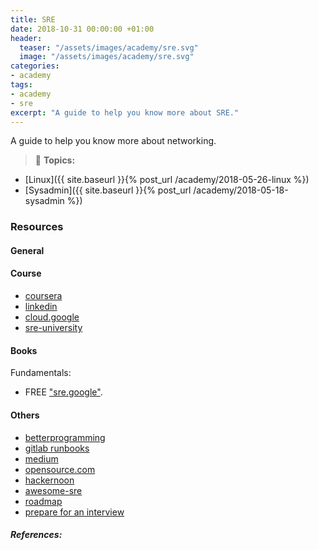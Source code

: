 ```yaml
---
title: SRE
date: 2018-10-31 00:00:00 +01:00
header:
  teaser: "/assets/images/academy/sre.svg"
  image: "/assets/images/academy/sre.svg"
categories:
- academy
tags:
- academy
- sre
excerpt: "A guide to help you know more about SRE."
---
```


A guide to help you know more about networking.

> :blue_book: **Topics:**
* [Linux]({{ site.baseurl }}{% post_url /academy/2018-05-26-linux %})
* [Sysadmin]({{ site.baseurl }}{% post_url /academy/2018-05-18-sysadmin %})

### Resources

#### General

#### Course

* [coursera](https://www.coursera.org/learn/site-reliability-engineering-slos)
* [linkedin](https://linkedin.github.io/school-of-sre/)
* [cloud.google](https://cloud.google.com/blog/products/operations/on-the-road-to-sre-with-cloud-operations-sandbox)
* [sre-university](https://github.com/andrealmar/sre-university)

#### Books
Fundamentals:
* FREE ["sre.google"](https://sre.google/books/).


#### Others
* [betterprogramming](https://betterprogramming.pub/measuring-site-reliability-9745617d206c)
* [gitlab runbooks](https://gitlab.com/gitlab-com/runbooks/)
* [medium](https://medium.com/@alexbmeng/site-reliability-engineering-principals-fd52229bfcd6)
* [opensource.com](https://opensource.com/article/18/10/sre-startup)
* [hackernoon](https://hackernoon.com/so-you-want-to-be-an-sre-34e832357a8c)
* [awesome-sre](https://github.com/dastergon/awesome-sre)
* [roadmap](https://roadmap.sh/devops)
* [prepare for an interview](https://amixr.io/blog/how-to-prepare-for-a-site-reliability-engineer-interview/)


##### References:
